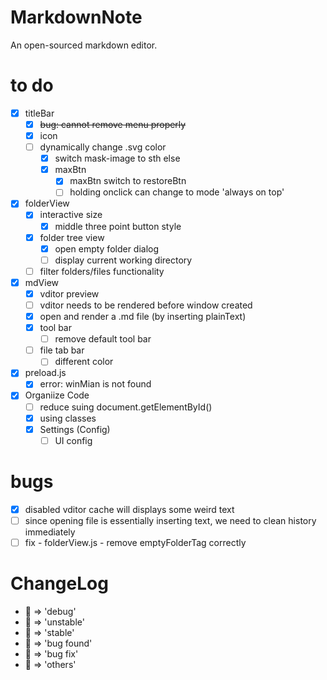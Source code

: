 # MarkdownNote
An open-sourced markdown editor.

# to do
* [x] titleBar
  * [x] ~~bug: cannot remove menu properly~~
  * [x] icon
  * [ ] dynamically change .svg color
    * [x] switch mask-image to sth else
    * [x] maxBtn
      * [x] maxBtn switch to restoreBtn
      * [ ] holding onclick can change to mode 'always on top'
* [x] folderView
  * [x] interactive size
    * [x] middle three point button style
  * [x] folder tree view
    * [x] open empty folder dialog
    * [ ] display current working directory
  * [ ] filter folders/files functionality
* [x] mdView
  * [x] vditor preview
  * [ ] vditor needs to be rendered before window created
  * [x] open and render a .md file (by inserting plainText)
  * [x] tool bar
    * [ ] remove default tool bar
  * [ ] file tab bar
    * [ ] different color
* [x] preload.js
  * [x] error: winMian is not found
* [x] Organiize Code
  * [ ] reduce suing document.getElementById()
  * [x] using classes
  * [X] Settings (Config)
    * [ ] UI config

# bugs
* [x] disabled vditor cache will displays some weird text
* [ ] since opening file is essentially inserting text, we need to clean history immediately
* [ ] fix - folderView.js - remove emptyFolderTag correctly
# ChangeLog
* 💙 => 'debug'
* 💛 => 'unstable'
* 💚 => 'stable'
* 🧡 => 'bug found'
* 🖤 => 'bug fix'
* 🤍 => 'others'
